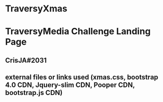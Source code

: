 # TraversyXmas
# TraversyMedia Challenge Landing Page
## CrisJA#2031
## external files or links used (xmas.css, bootstrap 4.0 CDN, Jquery-slim CDN, Pooper CDN, bootstrap.js CDN)
